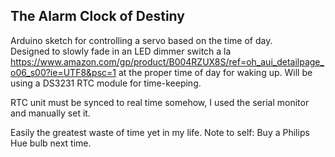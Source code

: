 ## The Alarm Clock of Destiny

Arduino sketch for controlling a servo based on the time of day.   
Designed to slowly fade in an LED dimmer switch a la https://www.amazon.com/gp/product/B004RZUX8S/ref=oh_aui_detailpage_o06_s00?ie=UTF8&psc=1 at the proper time of day for waking up. Will be using a DS3231 RTC module for time-keeping.

RTC unit must be synced to real time somehow, I used the serial monitor and manually set it. 


Easily the greatest waste of time yet in my life. Note to self: Buy a Philips Hue bulb next time.
